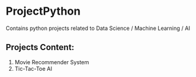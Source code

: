 # ProjectPython
Contains python projects related to Data Science / Machine Learning / AI

## Projects Content:

1. Movie Recommender System
2. Tic-Tac-Toe AI 
